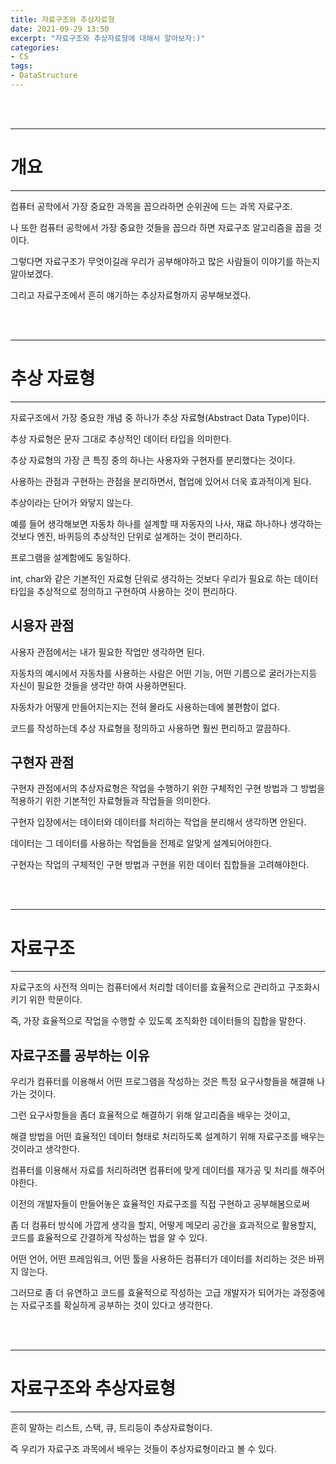 ```yaml
---
title: 자료구조와 추상자료형
date: 2021-09-29 13:50
excerpt: "자료구조와 추상자료형에 대해서 알아보자:)"
categories:
- CS
tags:
- DataStructure
---
```



<br />
<br />

---

# 개요

---

컴퓨터 공학에서 가장 중요한 과목을 꼽으라하면 순위권에 드는 과목 자료구조.

나 또한 컴퓨터 공학에서 가장 중요한 것들을 꼽으라 하면 자료구조 알고리즘을 꼽을 것이다.

그렇다면 자료구조가 무엇이길래 우리가 공부해야하고 많은 사람들이 이야기를 하는지 알아보겠다.

그리고 자료구조에서 흔히 얘기하는 추상자료형까지 공부해보겠다.


<br />
<br />

---

# 추상 자료형

---

자료구조에서 가장 중요한 개념 중 하나가 추상 자료형(Abstract Data Type)이다.

추상 자료형은 문자 그대로 추상적인 데이터 타입을 의미한다.

추상 자료형의 가장 큰 특징 중의 하나는 사용자와 구현자를 분리했다는 것이다.

사용하는 관점과 구현하는 관점을 분리하면서, 협업에 있어서 더욱 효과적이게 된다.

추상이라는 단어가 와닿지 않는다.

예를 들어 생각해보면 자동차 하나를 설계할 때 자동자의 나사, 재료 하나하나 생각하는 것보다 엔진, 바퀴등의 추상적인 단위로 설계하는 것이 편리하다.

프로그램을 설계함에도 동일하다. 

int, char와 같은 기본적인 자료형 단위로 생각하는 것보다 우리가 필요로 하는 데이터 타입을 추상적으로 정의하고 구현하여 사용하는 것이 편리하다.

## 시용자 관점

사용자 관점에서는 내가 필요한 작업만 생각하면 된다. 

자동차의 예시에서 자동차를 사용하는 사람은 어떤 기능, 어떤 기름으로 굴러가는지등 자신이 필요한 것들을 생각만 하여 사용하면된다.

자동차가 어떻게 만들어지는지는 전혀 몰라도 사용하는데에 불편함이 없다.

코드를 작성하는데 추상 자료형을 정의하고 사용하면 훨씬 편리하고 깔끔하다.

## 구현자 관점

구현자 관점에서의 추상자료형은 작업을 수행하기 위한 구체적인 구현 방법과 그 방법을 적용하기 위한 기본적인 자료형들과 작업들을 의미한다.

구현자 입장에서는 데이터와 데이터를 처리하는 작업을 분리해서 생각하면 안된다.

데이터는 그 데이터를 사용하는 작업들을 전제로 알맞게 설계되어야한다.

구현자는 작업의 구체적인 구현 방법과 구현을 위한 데이터 집합들을 고려해야한다.




<br />
<br />

---

# 자료구조

---

 자료구조의 사전적 의미는 컴퓨터에서 처리할 데이터를 효율적으로 관리하고 구조화시키기 위한 학문이다. 
 
 즉, 가장 효율적으로 작업을 수행할 수 있도록 조직화한 데이터들의 집합을 말한다.
 
 ## 자료구조를 공부하는 이유
 
 우리가 컴퓨터를 이용해서 어떤 프로그램을 작성하는 것은 특정 요구사항들을 해결해 나가는 것이다.
 
 그런 요구사항들을 좀더 효율적으로 해결하기 위해 알고리즘을 배우는 것이고, 

해결 방법을 어떤 효율적인 데이터 형태로 처리하도록 설계하기 위해 자료구조를 배우는것이라고 생각한다.

컴퓨터를 이용해서 자료를 처리하려면 컴퓨터에 맞게 데이터를 재가공 및 처리를 해주어야한다.

이전의 개발자들이 만들어놓은 효율적인 자료구조를 직접 구현하고 공부해봄으로써 

좀 더 컴퓨터 방식에 가깝게 생각을 할지, 어떻게 메모리 공간을 효과적으로 활용할지, 코드를 효율적으로 간결하게 작성하는 법을 알 수 있다.

어떤 언어, 어떤 프레임워크, 어떤 툴을 사용하든 컴퓨터가 데이터를 처리하는 것은 바뀌지 않는다.

그러므로 좀 더 유연하고 코드를 효율적으로 작성하는 고급 개발자가 되어가는 과정중에는 자료구조를 확실하게 공부하는 것이 있다고 생각한다.

<br />
<br />

---

# 자료구조와 추상자료형

---

흔히 말하는 리스트, 스택, 큐, 트리등이 추상자료형이다. 

즉 우리가 자료구조 과목에서 배우는 것들이 추상자료형이라고 볼 수 있다.

